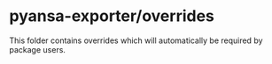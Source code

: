 # pyansa-exporter/overrides

This folder contains overrides which will automatically be required by package users.
